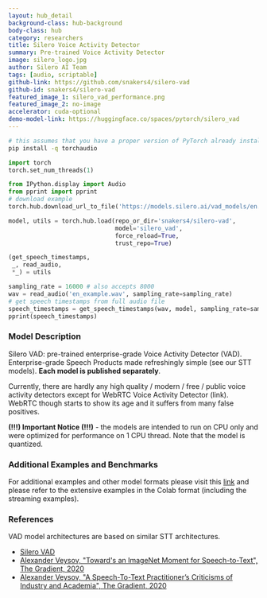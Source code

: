 ```yaml
---
layout: hub_detail
background-class: hub-background
body-class: hub
category: researchers
title: Silero Voice Activity Detector
summary: Pre-trained Voice Activity Detector
image: silero_logo.jpg
author: Silero AI Team
tags: [audio, scriptable]
github-link: https://github.com/snakers4/silero-vad
github-id: snakers4/silero-vad
featured_image_1: silero_vad_performance.png
featured_image_2: no-image
accelerator: cuda-optional
demo-model-link: https://huggingface.co/spaces/pytorch/silero_vad
---
```



```bash
# this assumes that you have a proper version of PyTorch already installed
pip install -q torchaudio
```

```python
import torch
torch.set_num_threads(1)

from IPython.display import Audio
from pprint import pprint
# download example
torch.hub.download_url_to_file('https://models.silero.ai/vad_models/en.wav', 'en_example.wav')

model, utils = torch.hub.load(repo_or_dir='snakers4/silero-vad',
                              model='silero_vad',
                              force_reload=True,
                              trust_repo=True)

(get_speech_timestamps,
 _, read_audio,
 *_) = utils

sampling_rate = 16000 # also accepts 8000
wav = read_audio('en_example.wav', sampling_rate=sampling_rate)
# get speech timestamps from full audio file
speech_timestamps = get_speech_timestamps(wav, model, sampling_rate=sampling_rate)
pprint(speech_timestamps)
```

### Model Description

Silero VAD: pre-trained enterprise-grade Voice Activity Detector (VAD). Enterprise-grade Speech Products made refreshingly simple (see our STT models). **Each model is published separately**.

Currently, there are hardly any high quality / modern / free / public voice activity detectors except for WebRTC Voice Activity Detector (link). WebRTC though starts to show its age and it suffers from many false positives.

**(!!!) Important Notice (!!!)** - the models are intended to run on CPU only and were optimized for performance on 1 CPU thread. Note that the model is quantized.


### Additional Examples and Benchmarks

For additional examples and other model formats please visit this [link](https://github.com/snakers4/silero-vad) and please refer to the extensive examples in the Colab format (including the streaming examples).

### References

VAD model architectures are based on similar STT architectures.

- [Silero VAD](https://github.com/snakers4/silero-vad)
- [Alexander Veysov, "Toward's an ImageNet Moment for Speech-to-Text", The Gradient, 2020](https://thegradient.pub/towards-an-imagenet-moment-for-speech-to-text/)
- [Alexander Veysov, "A Speech-To-Text Practitioner’s Criticisms of Industry and Academia", The Gradient, 2020](https://thegradient.pub/a-speech-to-text-practitioners-criticisms-of-industry-and-academia/)

